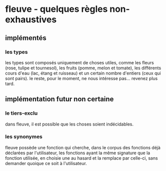 # fleuve - quelques règles non-exhaustives

## implémentés

### les types

les types sont composés uniquement de choses utiles, comme les fleurs (rose, tulipe et tournesol), les fruits (pomme, melon et tomate), les différents cours d'eau (lac, étang et ruisseau) et un certain nombre d'entiers (ceux qui sont pairs). le reste, pour le moment, ne nous intéresse pas... revenez plus tard.

## implémentation futur non certaine

### le tiers-exclu

dans fleuve, il est possible que les choses soient indécidables.

### les synonymes

fleuve possède une fonction qui cherche, dans le corpus des fonctions déjà déclarées par l'utilisateur, les fonctions ayant la même signature que la fonction utilisée, en choisie une au hasard et la remplace par celle-ci, sans demander quoique ce soit à l'utilisateur.

